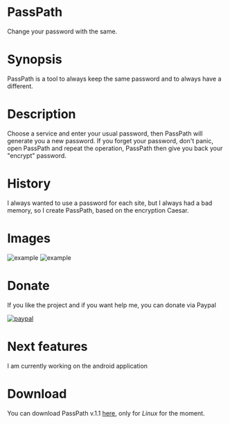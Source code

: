 # PassPath
Change your password with the same.
# Synopsis
PassPath is a tool to always keep the same password and to always have a different.
# Description
Choose a service and enter your usual password, then PassPath will generate you a new password.
If you forget your password, don't panic, open PassPath and repeat the operation, PassPath then give you back your "encrypt" password.
# History
I always wanted to use a password for each site, but I always had a bad memory, so I create PassPath, based on the encryption Caesar.
# Images
![example](http://i.imgur.com/HeLfSWJ.png)
![example](http://i.imgur.com/HKK3TwK.png)
# Donate
If you like the project and if you want help me, you can donate via Paypal

[![paypal](https://www.paypalobjects.com/fr_FR/FR/i/btn/btn_donate_SM.gif)](https://www.paypal.me/R3J3CT3D)
# Next features
I am currently working on the android application
# Download
You can download PassPath v.1.1 [here](https://github.com/R3J3CT3D/PassPath/releases), only for *Linux* for the moment.
